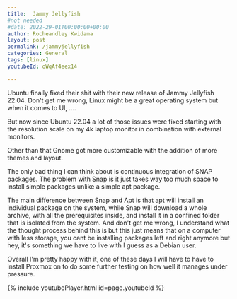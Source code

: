 ```yaml
---
title:  Jammy Jellyfish  
#not needed
#date: 2022-29-01T00:00:00+00:00
author: Rocheandley Kwidama
layout: post
permalink: /jammyjellyfish
categories: General
tags: [linux]
youtubeId: oWqAf4eex14

---
```

<p align="center">
<!-- <img src="/assets/images/jj.gif" alt="drawing" width="300"/> -->
</p>

<!-- #### Ubuntu 22.04 -->

Ubuntu finally fixed their shit with their new release of Jammy Jellyfish 22.04. Don't get me wrong, Linux might be a great operating system but when it comes to UI, ....

But now since Ubuntu 22.04 a lot of those issues were fixed starting with the resolution scale on my 4k laptop monitor in combination with external monitors.

Other than that Gnome got more customizable with the addition of more themes and layout.

The only bad thing I can think about is continuous integration of SNAP packages. The problem with Snap is it just takes way too much space to install simple packages unlike a simple apt package. 

The main difference between Snap and Apt is that apt will install an individual package on the system, while Snap will download a whole archive, with all the prerequisites inside, and install it in a confined folder that is isolated from the system. 
And don't get me wrong, I understand what the thought process behind this is but this just means that on a computer with less storage, you cant be installing packages left and right anymore but hey, it's something we have to live with I guess as a Debian user.

Overall I'm pretty happy with it, one of these days I will have to have to install Proxmox on to do some further testing on how well it manages under pressure.

{% include youtubePlayer.html id=page.youtubeId %}
